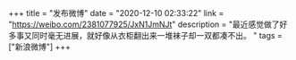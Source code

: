 +++
title = "发布微博"
date = "2020-12-10 02:33:22"
link = "https://weibo.com/2381077925/JxN1JmNJt"
description = "最近感觉做了好多事又同时毫无进展，就好像从衣柜翻出来一堆袜子却一双都凑不出。 "
tags = ["新浪微博"]
+++
